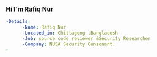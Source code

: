 ### Hi I'm Rafiq Nur

```yaml
-Details:
      -Name: Rafiq Nur 
      -Located_in: Chittagong ,Bangladesh
      -Job: source code reviewer &Security Researcher
      -Company: NUSA Security Consonant. 
-

```
